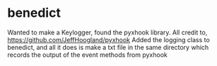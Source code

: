 # benedict
Wanted to make a Keylogger, found the pyxhook library. All credit to, https://github.com/JeffHoogland/pyxhook
Added the logging class to benedict, and all it does is make a txt file in the same directory
which records the output of the event methods from pyxhook
